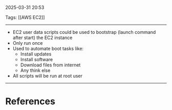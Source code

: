 2025-03-31 20:53

Tags: [[AWS EC2]]

---

- EC2 user data scripts could be used to bootstrap (launch command after start) the EC2 instance
- Only run once
- Used to automate boot tasks like:
	- Install updates
	- Install software
	- Download files from internet
	- Any think else
- All scripts will be run at root user

---
# References